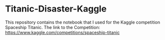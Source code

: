# Titanic-Disaster-Kaggle
This repository contains the notebook that I used for the Kaggle competition Spaceship Titanic.
The link to the Competition: https://www.kaggle.com/competitions/spaceship-titanic
